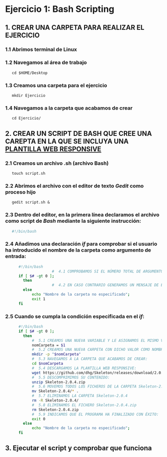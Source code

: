# Ejercicio 1: Bash Scripting
## 1. CREAR UNA CARPETA PARA REALIZAR EL EJERCICIO
  ### 1.1 Abrimos terminal de Linux
  ### 1.2 Navegamos al área de trabajo
```
   cd $HOME/Desktop
```
  ### 1.3 Creamos una carpeta para el ejercicio
```
   mkdir Ejercicio
```
   ### 1.4 Navegamos a la carpeta que acabamos de crear
```
   cd Ejercicio/
```
## 2. CREAR UN SCRIPT DE BASH QUE CREE UNA CAREPTA EN LA QUE SE INCLUYA UNA [PLANTILLA WEB RESPONSIVE](http://getskeleton.com/)
   ### 2.1 Creamos un archivo .sh (archivo Bash)
```
   touch script.sh
```
   ### 2.2 Abrimos el archivo con el editor de texto *Gedit* como proceso hijo
```
   gedit script.sh &
```
   ### 2.3 Dentro del editor, en la primera línea declaramos el archivo como script de *Bash* mediante la siguiente instrucción:
```bash
   #!/bin/bash
```
   ### 2.4 Añadimos una declaración *if* para comprobar si el usuario ha introducido el nombre de la carpeta como argumento de entrada:
```bash
      #!/bin/bash
                     #  4.1 COMPROBAMOS SI EL NÚMERO TOTAL DE ARGUMENTOS INTRODUCIDOS ES MAYOR QUE 0:
      if [ $# -gt 0 ];
      	then
                     #  4.2 EN CASO CONTRARIO GENERAMOS UN MENSAJE DE ERROR Y EL CÓDIGO DE SALIDA CORRESPONDIENTE:
      	else	         
      		echo "Nombre de la carpeta no especificado";
      		exit 1
      fi
```
   ### 2.5 Cuando se cumpla la condición  especificada en el *if*:
```bash
      #!/bin/bash
      if [ $# -gt 0 ];
      	then
      		#  5.1 CREAMOS UNA NUEVA VARIABLE Y LE ASIGNAMOS EL MISMO VALOR QUE EL PRIMER ARGUMENTO DE ENTRADA ($1):
      		nomCarpeta = $1
      		#  5.2 CREAMOS UNA NUEVA CARPETA CON DICHO VALOR COMO NOMBRE:
      		mkdir -p "$nomCarpeta"
      		#  5.3 NAVEGAMOS A LA CARPETA QUE ACABAMOS DE CREAR:
      		cd $nomCarpeta
      		#  5.4 DESCARGAMOS LA PLANTILLA WEB RESPONSIVE:
      		wget https://github.com/dhg/Skeleton/releases/download/2.0.4/Skeleton-2.0.4.zip
      		#  5.5 DESCOMPRIMIMOS SU CONTENIDO:
      		unzip Skeleton-2.0.4.zip
      		#  5.6 MOVEMOS TODOS LOS FICHEROS DE LA CARPETA Skeleton-2.0.4 A LA CARPETA MADRE:
      		mv Skeleton-2.0.4/* .
      		#  5.7 ELIMINAMOS LA CARPETA Skeleton-2.0.4
      		rm -R Skeleton-2.0.4/
      		#  5.8 ELIMINAMOS EL FICHERO Skeleton-2.0.4.zip
      		rm Skeleton-2.0.4.zip
      		#  5.9 INDICAMOS QUE EL PROGRAMA HA FINALIZADO CON ÉXITO:
      		exit 0
      	else
      		echo "Nombre de la carpeta no especificado";
      fi
```
## 3. Ejecutar el script y comprobar que funciona
